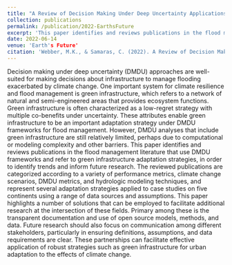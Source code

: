 ```yaml
---
title: "A Review of Decision Making Under Deep Uncertainty Applications Using Green Infrastructure for Flood Management"
collection: publications
permalink: /publication/2022-EarthsFuture
excerpt: 'This paper identifies and reviews publications in the flood management literature that use DMDU frameworks and refer to green infrastructure adaptation strategies, in order to identify trends and inform future research.'
date: 2022-06-14
venue: 'Earth's Future'
citation: 'Webber, M.K., & Samaras, C. (2022). A Review of Decision Making Under Deep Uncertainty Applications Using Green Infrastructure for Flood Management. Earth's Future, 10(7), e2021EF002322. https://doi.org/10.1029/2021EF002322'
---
```


Decision making under deep uncertainty (DMDU) approaches are well-suited for making decisions about infrastructure to manage flooding exacerbated by climate change. One important system for climate resilience and flood management is green infrastructure, which refers to a network of natural and semi-engineered areas that provides ecosystem functions. Green infrastructure is often characterized as a low-regret strategy with multiple co-benefits under uncertainty. These attributes enable green infrastructure to be an important adaptation strategy under DMDU frameworks for flood management. However, DMDU analyses that include green infrastructure are still relatively limited, perhaps due to computational or modeling complexity and other barriers. This paper identifies and reviews publications in the flood management literature that use DMDU frameworks and refer to green infrastructure adaptation strategies, in order to identify trends and inform future research. The reviewed publications are categorized according to a variety of performance metrics, climate change scenarios, DMDU metrics, and hydrologic modeling techniques, and represent several adaptation strategies applied to case studies on five continents using a range of data sources and assumptions. This paper highlights a number of solutions that can be employed to facilitate additional research at the intersection of these fields. Primary among these is the transparent documentation and use of open source models, methods, and data. Future research should also focus on communication among different stakeholders, particularly in ensuring definitions, assumptions, and data requirements are clear. These partnerships can facilitate effective application of robust strategies such as green infrastructure for urban adaptation to the effects of climate change.
